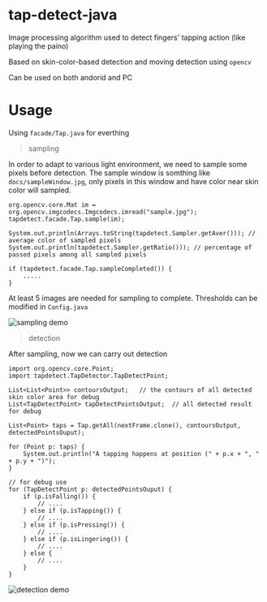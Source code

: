 # tap-detect-java

Image processing algorithm used to detect fingers' tapping action (like playing the paino)

Based on skin-color-based detection and moving detection using `opencv`

Can be used on both andorid and PC

# Usage

Using `facade/Tap.java` for everthing

> sampling

In order to adapt to various light environment, we need to sample some pixels before detection.
The sample window is somthing like `docs/sampleWindow.jpg`, only pixels in this window and have color near
skin color will sampled.
    
    org.opencv.core.Mat im = org.opencv.imgcodecs.Imgcodecs.imread("sample.jpg");
    tapdetect.facade.Tap.sample(im);

    System.out.println(Arrays.toString(tapdetect.Sampler.getAver())); // average color of sampled pixels
    System.out.println(tapdetect.Sampler.getRatio())); // percentage of passed pixels among all sampled pixels

    if (tapdetect.facade.Tap.sampleCompleted()) {
        .....
    }

At least 5 images are needed for sampling to complete.
Thresholds can be modified in `Config.java`

![sampling demo](https://github.com/gigaflw/tap-detect-java/raw/master/docs/sample.jpg)

> detection

After sampling, now we can carry out detection
    
    import org.opencv.core.Point;
    import tapdetect.TapDetector.TapDetectPoint;

    List<List<Point>> contoursOutput;   // the contours of all detected skin color area for debug
    List<TapDetectPoint> tapDetectPointsOutput;  // all detected result for debug

    List<Point> taps = Tap.getAll(nextFrame.clone(), contoursOutput, detectedPointsOuput);

    for (Point p: taps) {
        System.out.println("A tapping happens at position (" + p.x + ", " + p.y + ")");
    }

    // for debug use
    for (TapDetectPoint p: detectedPointsOuput) {
        if (p.isFalling()) {
            // ....
        } else if (p.isTapping()) {
            // ....
        } else if (p.isPressing()) {
            // ....
        } else if (p.isLingering()) {
            // ....
        } else {
            // ....
        }
    }

![detection demo](https://github.com/gigaflw/tap-detect-java/raw/master/docs/detection.jpg)
